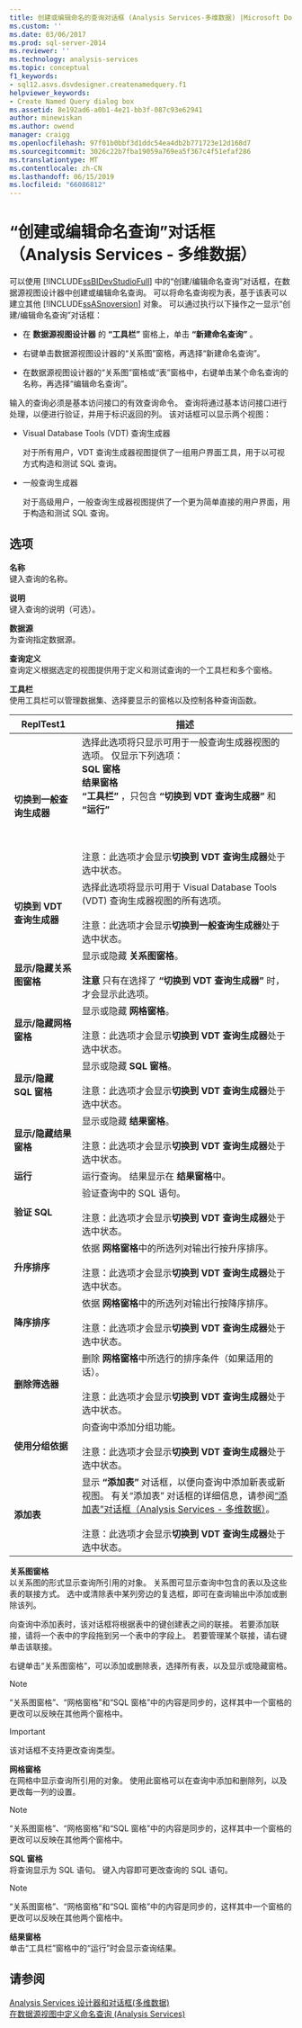 ```yaml
---
title: 创建或编辑命名的查询对话框 (Analysis Services-多维数据) |Microsoft Docs
ms.custom: ''
ms.date: 03/06/2017
ms.prod: sql-server-2014
ms.reviewer: ''
ms.technology: analysis-services
ms.topic: conceptual
f1_keywords:
- sql12.asvs.dsvdesigner.createnamedquery.f1
helpviewer_keywords:
- Create Named Query dialog box
ms.assetid: 8e192ad6-a0b1-4e21-bb3f-087c93e62941
author: minewiskan
ms.author: owend
manager: craigg
ms.openlocfilehash: 97f01b0bbf3d1ddc54ea4db2b771723e12d168d7
ms.sourcegitcommit: 3026c22b7fba19059a769ea5f367c4f51efaf286
ms.translationtype: MT
ms.contentlocale: zh-CN
ms.lasthandoff: 06/15/2019
ms.locfileid: "66086812"
---
```

# <a name="create-or-edit-named-query-dialog-box-analysis-services---multidimensional-data"></a>“创建或编辑命名查询”对话框（Analysis Services - 多维数据）
  可以使用 [!INCLUDE[ssBIDevStudioFull](../includes/ssbidevstudiofull-md.md)] 中的“创建/编辑命名查询”对话框，在数据源视图设计器中创建或编辑命名查询。   可以将命名查询视为表，基于该表可以建立其他 [!INCLUDE[ssASnoversion](../includes/ssasnoversion-md.md)] 对象。 可以通过执行以下操作之一显示“创建/编辑命名查询”对话框：   
  
-   在 **数据源视图设计器** 的 **“工具栏”** 窗格上，单击 **“新建命名查询”** 。  
  
-   右键单击数据源视图设计器的“关系图”窗格，再选择“新建命名查询”。     
  
-   在数据源视图设计器的“关系图”窗格或“表”窗格中，右键单击某个命名查询的名称，再选择“编辑命名查询”。      
  
 输入的查询必须是基本访问接口的有效查询命令。 查询将通过基本访问接口进行处理，以便进行验证，并用于标识返回的列。 该对话框可以显示两个视图：  
  
-   Visual Database Tools (VDT) 查询生成器  
  
     对于所有用户，VDT 查询生成器视图提供了一组用户界面工具，用于以可视方式构造和测试 SQL 查询。  
  
-   一般查询生成器  
  
     对于高级用户，一般查询生成器视图提供了一个更为简单直接的用户界面，用于构造和测试 SQL 查询。  
  
## <a name="options"></a>选项  
 **名称**  
 键入查询的名称。  
  
 **说明**  
 键入查询的说明（可选）。  
  
 **数据源**  
 为查询指定数据源。  
  
 **查询定义**  
 查询定义根据选定的视图提供用于定义和测试查询的一个工具栏和多个窗格。  
  
 **工具栏**  
 使用工具栏可以管理数据集、选择要显示的窗格以及控制各种查询函数。  
  
|ReplTest1|描述|  
|-----------|-----------------|  
|**切换到一般查询生成器**|选择此选项将只显示可用于一般查询生成器视图的选项。 仅显示下列选项：<br />**SQL 窗格**<br />**结果窗格**<br />**“工具栏”** ，只包含 **“切换到 VDT 查询生成器”** 和 **“运行”**<br /><br /> <br /><br /> 注意：此选项才会显示**切换到 VDT 查询生成器**处于选中状态。|  
|**切换到 VDT 查询生成器**|选择此选项将显示可用于 Visual Database Tools (VDT) 查询生成器视图的所有选项。<br /><br /> 注意：此选项才会显示**切换到一般查询生成器**处于选中状态。|  
|**显示/隐藏关系图窗格**|显示或隐藏 **关系图窗格**。<br /><br /> **注意** 只有在选择了 **“切换到 VDT 查询生成器”** 时，才会显示此选项。|  
|**显示/隐藏网格窗格**|显示或隐藏 **网格窗格**。<br /><br /> 注意：此选项才会显示**切换到 VDT 查询生成器**处于选中状态。|  
|**显示/隐藏 SQL 窗格**|显示或隐藏 **SQL 窗格**。<br /><br /> 注意：此选项才会显示**切换到 VDT 查询生成器**处于选中状态。|  
|**显示/隐藏结果窗格**|显示或隐藏 **结果窗格**。<br /><br /> 注意：此选项才会显示**切换到 VDT 查询生成器**处于选中状态。|  
|**运行**|运行查询。 结果显示在 **结果窗格**中。|  
|**验证 SQL**|验证查询中的 SQL 语句。<br /><br /> 注意：此选项才会显示**切换到 VDT 查询生成器**处于选中状态。|  
|**升序排序**|依据 **网格窗格**中的所选列对输出行按升序排序。<br /><br /> 注意：此选项才会显示**切换到 VDT 查询生成器**处于选中状态。|  
|**降序排序**|依据 **网格窗格**中的所选列对输出行按降序排序。<br /><br /> 注意：此选项才会显示**切换到 VDT 查询生成器**处于选中状态。|  
|**删除筛选器**|删除 **网格窗格**中所选行的排序条件（如果适用的话）。<br /><br /> 注意：此选项才会显示**切换到 VDT 查询生成器**处于选中状态。|  
|**使用分组依据**|向查询中添加分组功能。<br /><br /> 注意：此选项才会显示**切换到 VDT 查询生成器**处于选中状态。|  
|**添加表**|显示 **“添加表”** 对话框，以便向查询中添加新表或新视图。 有关“添加表”  对话框的详细信息，请参阅[“添加表”对话框（Analysis Services - 多维数据）](add-table-dialog-box-analysis-services-multidimensional-data.md)。<br /><br /> 注意：此选项才会显示**切换到 VDT 查询生成器**处于选中状态。|  
  
 **关系图窗格**  
 以关系图的形式显示查询所引用的对象。 关系图可显示查询中包含的表以及这些表的联接方式。 选中或清除表中某列旁边的复选框，即可在查询输出中添加或删除该列。  
  
 向查询中添加表时，该对话框将根据表中的键创建表之间的联接。 若要添加联接，请将一个表中的字段拖到另一个表中的字段上。 若要管理某个联接，请右键单击该联接。  
  
 右键单击“关系图窗格”，可以添加或删除表，选择所有表，以及显示或隐藏窗格。   
  
> [!NOTE]  
>  “关系图窗格”、“网格窗格”和“SQL 窗格”中的内容是同步的，这样其中一个窗格的更改可以反映在其他两个窗格中。     
  
> [!IMPORTANT]  
>  该对话框不支持更改查询类型。  
  
 **网格窗格**  
 在网格中显示查询所引用的对象。 使用此窗格可以在查询中添加和删除列，以及更改每一列的设置。  
  
> [!NOTE]  
>  “关系图窗格”、“网格窗格”和“SQL 窗格”中的内容是同步的，这样其中一个窗格的更改可以反映在其他两个窗格中。     
  
 **SQL 窗格**  
 将查询显示为 SQL 语句。 键入内容即可更改查询的 SQL 语句。  
  
> [!NOTE]  
>  “关系图窗格”、“网格窗格”和“SQL 窗格”中的内容是同步的，这样其中一个窗格的更改可以反映在其他两个窗格中。     
  
 **结果窗格**  
 单击“工具栏”窗格中的“运行”时会显示查询结果。    
  
## <a name="see-also"></a>请参阅  
 [Analysis Services 设计器和对话框&#40;多维数据&#41;](analysis-services-designers-and-dialog-boxes-multidimensional-data.md)   
 [在数据源视图中定义命名查询 (Analysis Services)](multidimensional-models/define-named-queries-in-a-data-source-view-analysis-services.md)  
  
  
